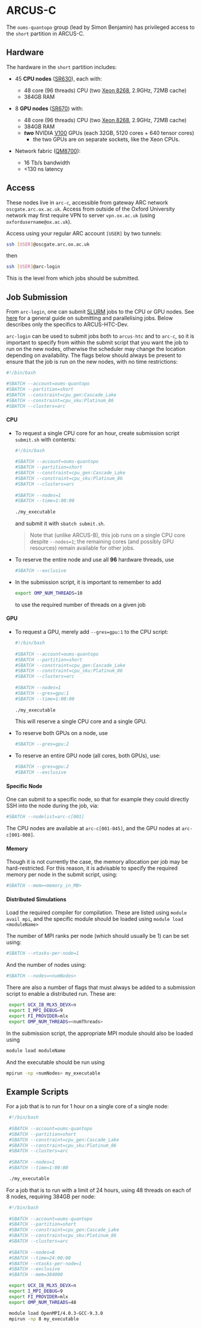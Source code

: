 ARCUS-C
=============

The `oums-quantopo` group (lead by Simon Benjamin) has privileged access to the `short` partition in ARCUS-C.

## Hardware

The hardware in the `short` partition includes:

- 45 **CPU nodes** ([SR630](https://lenovopress.com/lp0643.pdf)), each with:
  * 48 core (96 threads) CPU (two [Xeon 8268](https://ark.intel.com/content/www/us/en/ark/products/192481/intel-xeon-platinum-8268-processor-35-75m-cache-2-90-ghz.html), 2.9GHz, 72MB cache)
  * 384GB RAM
 
- 8 **GPU nodes** ([SR670](https://lenovopress.com/lp0923.pdf)) with:
  * 48 core (96 threads) CPU (two [Xeon 8268](https://ark.intel.com/content/www/us/en/ark/products/192481/intel-xeon-platinum-8268-processor-35-75m-cache-2-90-ghz.html), 2.9GHz, 72MB cache)
  * 384GB RAM
  * ***two*** NVIDIA [V100](https://images.nvidia.com/content/technologies/volta/pdf/tesla-volta-v100-datasheet-letter-fnl-web.pdf) GPUs (each 32GB, 5120 cores + 640 tensor cores)
    - the two GPUs are on separate sockets, like the Xeon CPUs.
   
- Network fabric ([QM8700](https://www.mellanox.com/products/infiniband-switches/QM8700)):
  * 16 Tb/s bandwidth
  * <130 ns latency
 
 
## Access

These nodes live in `arc-c`, accessible from gateway ARC network `oscgate.arc.ox.ac.uk`. Access from outside of the Oxford University network may first require VPN to server `vpn.ox.ac.uk` (using `oxfordusername@ox.ac.uk`). 

Access using your regular ARC account `[USER]` by two tunnels:

```bash
ssh [USER]@oscgate.arc.ox.ac.uk
```
then
```bash
ssh [USER]@arc-login
```

This is the level from which jobs should be submitted. 

## Job Submission

From `arc-login`, one can submit [SLURM](https://slurm.schedmd.com/documentation.html) jobs to the CPU or GPU nodes. See [here](slurmguide.md) for a general guide on submitting and parallelising jobs. Below describes only the specifics to ARCUS-HTC-Dev.

`arc-login` can be used to submit jobs both to `arcus-htc` and to `arc-c`, so it is important to specify from within the submit script that you want the job to run on the new nodes, otherwise the scheduler may change the location depending on availability. The flags below should always be present to ensure that the job is run on the new nodes, with no time restrictions:

  ```bash
  #!/bin/bash

  #SBATCH --account=oums-quantopo
  #SBATCH --partition=short
  #SBATCH --constraint=cpu_gen:Cascade_Lake
  #SBATCH --constraint=cpu_sku:Platinum_86
  #SBATCH --clusters=arc 
  ```



#### CPU

- To request a single CPU core for an hour, create submission script `submit.sh` with contents:
  ```bash
  #!/bin/bash
   
  #SBATCH --account=oums-quantopo
  #SBATCH --partition=short
  #SBATCH --constraint=cpu_gen:Cascade_Lake
  #SBATCH --constraint=cpu_sku:Platinum_86
  #SBATCH --clusters=arc 
   
  #SBATCH --nodes=1
  #SBATCH --time=1:00:00
   
  ./my_executable
  ```
  and submit it with `sbatch submit.sh`.
  > Note that (unlike ARCUS-B), this job runs on a single CPU core despite `--nodes=1`; the remaining cores (and possibly GPU resources) remain available for other jobs.

- To reserve the entire node and use all **96** hardware threads, use 
  ```bash
  #SBATCH --exclusive
  ```

- In the submission script, it is important to remember to add
  ```bash
  export OMP_NUM_THREADS=10
  ``` 
  to use the required number of threads on a given job

#### GPU

- To request a GPU, merely add `--gres=gpu:1` to the CPU script:
  ```bash
  #!/bin/bash
   
  #SBATCH --account=oums-quantopo
  #SBATCH --partition=short
  #SBATCH --constraint=cpu_gen:Cascade_Lake
  #SBATCH --constraint=cpu_sku:Platinum_86
  #SBATCH --clusters=arc 
   
  #SBATCH --nodes=1
  #SBATCH --gres=gpu:1
  #SBATCH --time=1:00:00
   
  ./my_executable
  ```
  This will reserve a single CPU core and a single GPU.

- To reserve both GPUs on a node, use 
  ```bash
  #SBATCH --gres=gpu:2
  ```

- To reserve an entire GPU node (all cores, both GPUs), use:
  ```bash
  #SBATCH --gres=gpu:2
  #SBATCH --exclusive
  ```
 

#### Specific Node

One can submit to a specific node, so that for example they could directly SSH into the node during the job, via:
 ```bash
 #SBATCH --nodelist=arc-c[001]
 ```
The CPU nodes are available at `arc-c[001-045]`, and the GPU nodes at `arc-c[001-008]`. 


#### Memory

Though it is not currently the case, the memory allocation per job may be hard-restricted. For this reason, it is advisable to specify the required memory per node in the submit script, using:

 ```bash
 #SBATCH --mem=<memory_in_MB>
 ```

#### Distributed Simulations

Load the required compiler for compilation. These are listed using `module avail mpi`, and the specific module should be loaded using `module load <moduleName>`

The number of MPI ranks per node (which should usually be 1) can be set using:
 ```bash
 #SBATCH --ntasks-per-node=1
 ```

And the number of nodes using:
 ```bash
 #SBATCH --nodes=<numNodes>
 ```

There are also a number of flags that must always be added to a submission script to enable a distributed run. These are:

 ```bash
  export UCX_IB_MLX5_DEVX=n
  export I_MPI_DEBUG=9
  export FI_PROVIDER=mlx
  export OMP_NUM_THREADS=<numThreads>
 ```

In the submission script, the appropriate MPI module should also be loaded using 
 ```bash
 module load moduleName
 ```
 And the executable should be run using
 ```bash
 mpirun -np <numNodes> my_executable
 ```

## Example Scripts
 
For a job that is to run for 1 hour on a single core of a single node:

 ```bash
  #!/bin/bash
   
  #SBATCH --account=oums-quantopo
  #SBATCH --partition=short
  #SBATCH --constraint=cpu_gen:Cascade_Lake
  #SBATCH --constraint=cpu_sku:Platinum_86
  #SBATCH --clusters=arc 
   
  #SBATCH --nodes=1
  #SBATCH --time=1:00:00

  ./my_executable
  ```

For a job that is to run with a limit of 24 hours, using 48 threads on each of 8 nodes, requiring 384GB per node:

 ```bash
  #!/bin/bash
   
  #SBATCH --account=oums-quantopo
  #SBATCH --partition=short
  #SBATCH --constraint=cpu_gen:Cascade_Lake
  #SBATCH --constraint=cpu_sku:Platinum_86
  #SBATCH --clusters=arc 
   
  #SBATCH --nodes=8
  #SBATCH --time=24:00:00
  #SBATCH --ntasks-per-node=1
  #SBATCH --exclusive
  #SBATCH --mem=384000

  export UCX_IB_MLX5_DEVX=n
  export I_MPI_DEBUG=9
  export FI_PROVIDER=mlx
  export OMP_NUM_THREADS=48

  module load OpenMPI/4.0.3-GCC-9.3.0
  mpirun -np 8 my_executable
  ```